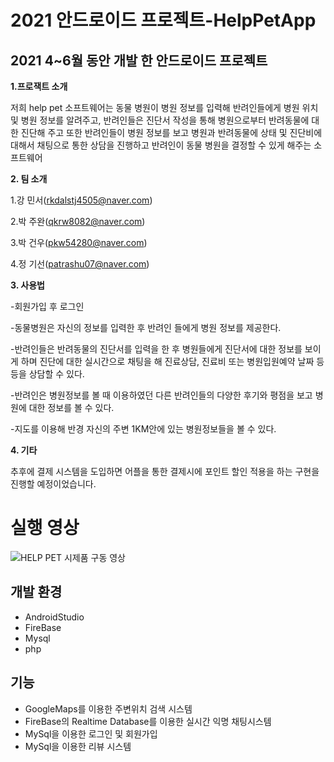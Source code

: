 # 2021 안드로이드 프로젝트-HelpPetApp

## 2021 4~6월 동안 개발 한 안드로이드 프로젝트

**1.프로잭트 소개**

저희 help pet 소프트웨어는 동물 병원이 병원 정보를 입력해 반려인들에게 병원 위치 및 병원 정보를 알려주고, 반려인들은 진단서 작성을 통해 병원으로부터 반려동물에 대한 진단해 주고 또한 반려인들이 병원 정보를 보고 병원과 반려동물에 상태 및 진단비에 대해서 채팅으로 통한 상담을 진행하고 반려인이 동물 병원을 결정할 수 있게 해주는 소프트웨어

**2. 팀 소개**

1.강 민서(rkdalstj4505@naver.com)

2.박 주완(qkrw8082@naver.com)

3.박 건우(pkw54280@naver.com)

4.정 기선(patrashu07@naver.com)

**3. 사용법**

-회원가입 후 로그인 

-동물병원은 자신의 정보를 입력한 후 반려인 들에게 병원 정보를 제공한다.

-반려인들은 반려동물의 진단서를 입력을 한 후 병원들에게 진단서에 대한 정보를 보이게 하며 진단에 대한 실시간으로 채팅을 해 진료상담,  진료비 또는 병원입원예약 날짜 등등을 상담할 수 있다.

-반려인은 병원정보를 볼 때 이용하였던 다른 반려인들의 다양한 후기와 평점을 보고 병원에 대한  정보를 볼 수 있다.

-지도를 이용해 반경 자신의 주변 1KM안에 있는 병원정보들을 볼 수 있다.

**4. 기타**

추후에 결제 시스템을 도입하면 어플을 통한 결제시에 포인트 할인 적용을 하는 
구현을 진행할 예정이었습니다.

# 실행 영상

![HELP PET 시제품 구동 영상](https://user-images.githubusercontent.com/90138160/134350358-5034da10-2425-4a7f-ac10-d11c731ab962.gif)



## 개발 환경
* AndroidStudio
* FireBase
* Mysql
* php

## 기능
* GoogleMaps를 이용한 주변위치 검색 시스템
* FireBase의 Realtime Database를 이용한 실시간 익명 채팅시스템
* MySql을 이용한 로그인 및 회원가입
* MySql을 이용한 리뷰 시스템

